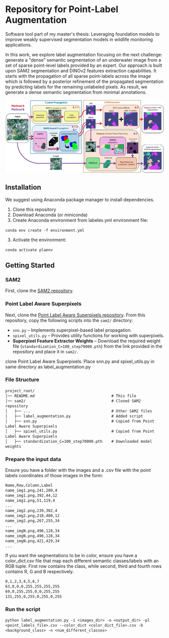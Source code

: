 # Repository for Point-Label Augmentation

Software tool part of my master's thesis: Leveraging foundation models to improve weakly supervised segmentation models in wildlife monitoring applications.

In this work, we explore label augmentation focusing on the next challenge: generate a "dense" semantic segmentation of an underwater image from a set of sparse point-level labels provided by an expert. Our approach is built upon SAM2 segmentation and DINOv2 features extraction capabilities. It starts with the propagation of all sparse point-labels across the image which is followed by a posterior refinement of the propagated segmentation by predicting labels for the remaining unlabeled pixels. As result, we generate a dense semantic segmentation from minimal annotations.

![Arquitecture](architecture.jpg)

<a name="installation"></a>
## Installation

We suggest using Anaconda package manager to install dependencies.

  1. Clone this repository
  2. Download Anaconda (or miniconda)
  3. Create Anaconda environment from labelex.yml environment file:
     
  ```conda env create -f environment.yml ```
  
  3. Activate the environment:
     
  ```conda activate plaenv```

  <a name="getting-started"></a>
  ## Getting Started

  ### SAM2

  First, clone the [SAM2 repository](https://github.com/facebookresearch/sam2).

  ### Point Label Aware Superpixels

  Next, clone the [Point Label Aware Superpixels repository](https://github.com/sgraine/point-label-aware-superpixels).
  From this repository, copy the following scripts into the `sam2/` directory:  
  - `snn.py` – Implements superpixel-based label propagation.  
  - `spixel_utils.py` – Provides utility functions for working with superpixels.
  -  **Superpixel Feature Extractor Weights** – Download the required weight file (`standardization_C=100_step70000.pth`) from the link provided in the repository and place it in `sam2/`.

  clone Point Label Aware Superpixels. Place snn.py and spixel_utils.py in same directory as label_augmentation.py

  ### File Structure

  ```plaintext
  project_root/
  │── README.md                                  # This file
  │── sam2/                                      # Cloned SAM2 repository
  │   ├── ...                                    # Other SAM2 files
  │   ├── label_augmentation.py                  # Added script
  │   ├── snn.py                                 # Copied from Point Label Aware Superpixels
  │   ├── spixel_utils.py                        # Copied from Point Label Aware Superpixels
  │   ├── standardization_C=100_step70000.pth    # Downloaded model weights
  ```

  ### Prepare the input data

  Ensure you have a folder with the images and a .csv file with the point labels coordinates of those images in the form:

  ```
  Name,Row,Column,Label
  name_img1.png,241,280,4
  name_img1.png,392,44,12
  name_img1.png,51,119,4
  ...
  name_img2.png,239,302,4
  name_img2.png,218,480,12
  name_img2.png,267,255,34
  ...
  name_imgN.png,496,128,34
  name_imgN.png,496,128,34
  name_imgN.png,421,429,34
  ...
  ```

  If you want the segmentations to be in color, ensure you have a color_dict.csv file that map each different semantic classes/labels with an RGB tuple. First row contains the class, while second, third and fourth rows contains R, G and B respectively.

  ```
  0,1,2,3,4,5,6,7
  63,0,0,0,255,255,255,255
  69,0,255,255,0,0,255,255
  131,255,0,255,0,255,0,255
  ```

  ### Run the script

  ```
  python label_augmentation.py -i <images_dir> -o <output_dir> -pl <point_labels_file>.csv --color_dict <color_dict_file>.csv -b <background_class> -n <num_different_classes>

  ```


